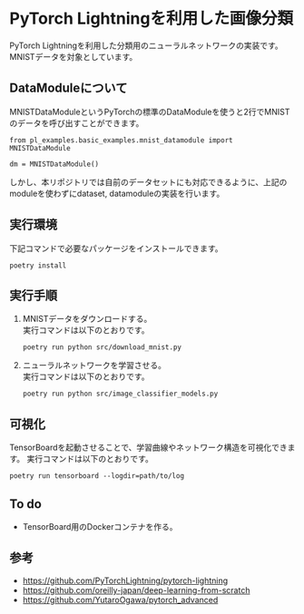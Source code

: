 # PyTorch Lightningを利用した画像分類
PyTorch Lightningを利用した分類用のニューラルネットワークの実装です。
MNISTデータを対象としています。

## DataModuleについて
MNISTDataModuleというPyTorchの標準のDataModuleを使うと2行でMNISTのデータを呼び出すことができます。
```
from pl_examples.basic_examples.mnist_datamodule import MNISTDataModule

dm = MNISTDataModule()
```
しかし、本リポジトリでは自前のデータセットにも対応できるように、上記のmoduleを使わずにdataset, datamoduleの実装を行います。

## 実行環境
下記コマンドで必要なパッケージをインストールできます。
```
poetry install
```

## 実行手順
1. MNISTデータをダウンロードする。  
    実行コマンドは以下のとおりです。
    ```
    poetry run python src/download_mnist.py
    ```
2. ニューラルネットワークを学習させる。  
    実行コマンドは以下のとおりです。
    ```
    poetry run python src/image_classifier_models.py
    ```

## 可視化
TensorBoardを起動させることで、学習曲線やネットワーク構造を可視化できます。
実行コマンドは以下のとおりです。
```
poetry run tensorboard --logdir=path/to/log
```
## To do
- TensorBoard用のDockerコンテナを作る。

## 参考
- https://github.com/PyTorchLightning/pytorch-lightning
- https://github.com/oreilly-japan/deep-learning-from-scratch
- https://github.com/YutaroOgawa/pytorch_advanced